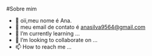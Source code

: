 #Sobre mim
- 👋 oii,meu nome é Ana. 
- 👀 meu email de contato é anasilva9564@gmail.com
- 🌱 I’m currently learning ...
- 💞️ I’m looking to collaborate on ...
- 📫 How to reach me ...

<!---
AninhaEGN/AninhaEGN is a ✨ special ✨ repository because its `README.md` (this file) appears on your GitHub profile.
You can click the Preview link to take a look at your changes.
--->

